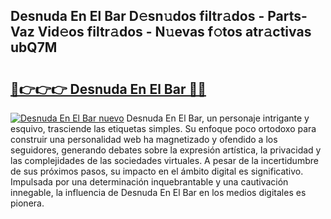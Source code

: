 ## Desnuda En El Bar D𝚎sn𝚞dos filtr𝚊dos - Parts-Vaz Vid𝚎os filtr𝚊dos - N𝚞evas f𝚘tos atr𝚊ctivas ubQ7M

# <h2><a href="http://mb5ztu.tromn.icu/?c=Desnuda+En+El+Bar">🔗👉👉👉 Desnuda En El Bar 🔗🔗</a></h2>

[![Desnuda En El Bar nuevo](https://i.imgur.com/pEAQMta.gif)](http://mb5ztu.tromn.icu/?c=Desnuda+En+El+Bar)
Desnuda En El Bar, un personaje intrigante y esquivo, trasciende las etiquetas simples. Su enfoque poco ortodoxo para construir una personalidad web ha magnetizado y ofendido a los seguidores, generando debates sobre la expresión artística, la privacidad y las complejidades de las sociedades virtuales. A pesar de la incertidumbre de sus próximos pasos, su impacto en el ámbito digital es significativo. Impulsada por una determinación inquebrantable y una cautivación innegable, la influencia de Desnuda En El Bar en los medios digitales es pionera.
